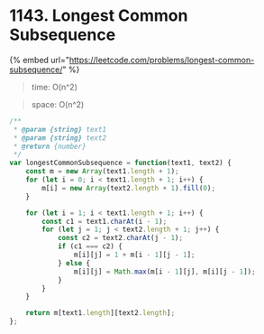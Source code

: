 # 1143. Longest Common Subsequence

{% embed url="https://leetcode.com/problems/longest-common-subsequence/" %}

> time: O(n^2)

> space: O(n^2)

```jsx
/**
 * @param {string} text1
 * @param {string} text2
 * @return {number}
 */
var longestCommonSubsequence = function(text1, text2) {
    const m = new Array(text1.length + 1);
    for (let i = 0; i < text1.length + 1; i++) {
        m[i] = new Array(text2.length + 1).fill(0);
    }

    for (let i = 1; i < text1.length + 1; i++) {
        const c1 = text1.charAt(i - 1);
        for (let j = 1; j < text2.length + 1; j++) {
            const c2 = text2.charAt(j - 1);
            if (c1 === c2) {
                m[i][j] = 1 + m[i - 1][j - 1];
            } else {
                m[i][j] = Math.max(m[i - 1][j], m[i][j - 1]);
            }
        }
    }

    return m[text1.length][text2.length];
};
```
